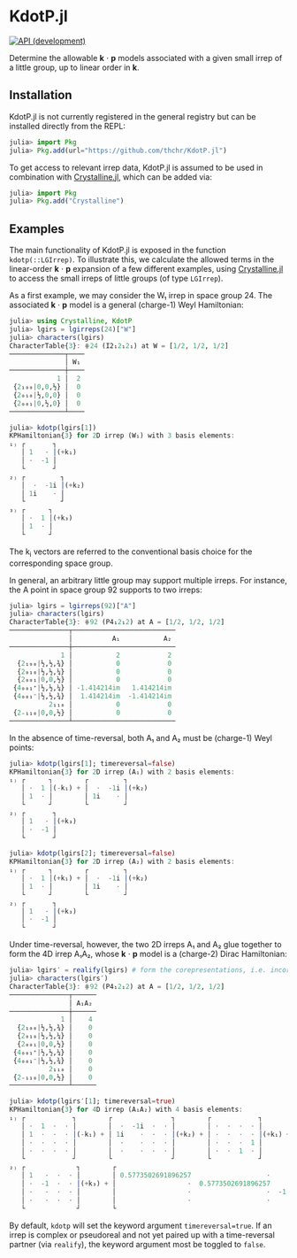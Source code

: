 # KdotP.jl

[![API (development)][docs-dev-img]][docs-dev-url]

Determine the allowable **k** ⋅ **p** models associated with a given small irrep of a little group, up to linear order in **k**.

## Installation

KdotP.jl is not currently registered in the general registry but can be installed directly from the REPL:

```jl
julia> import Pkg
julia> Pkg.add(url="https://github.com/thchr/KdotP.jl")
```

To get access to relevant irrep data, KdotP.jl is assumed to be used in combination with [Crystalline.jl](https://github.com/thchr/Crystalline.jl), which can be added via:
```jl
julia> import Pkg
julia> Pkg.add("Crystalline")
```

## Examples

The main functionality of KdotP.jl is exposed in the function `kdotp(::LGIrrep)`. To illustrate this, we calculate the allowed terms in the linear-order **k** ⋅ **p** expansion of a few different examples, using [Crystalline.jl](https://github.com/thchr/Crystalline.jl) to access the small irreps of little groups (of type `LGIrrep`).

As a first example, we may consider the W₁ irrep in space group 24. The associated **k** ⋅ **p** model is a general (charge-1) Weyl Hamiltonian:
```jl
julia> using Crystalline, KdotP
julia> lgirs = lgirreps(24)["W"]
julia> characters(lgirs)
CharacterTable{3}: ⋕24 (I2₁2₁2₁) at W = [1/2, 1/2, 1/2]
──────────────┬────
              │ W₁
──────────────┼────
            1 │  2
 {2₁₀₀|0,0,½} │  0
 {2₀₁₀|½,0,0} │  0
 {2₀₀₁|0,½,0} │  0
──────────────┴────

julia> kdotp(lgirs[1])
KPHamiltonian{3} for 2D irrep (W₁) with 3 basis elements:
₁₎ ┌       ┐
   │ 1   · │(+k₁)
   │ ·  -1 │
   └       ┘
₂₎ ┌         ┐
   │  ·  -1i │(+k₂)
   │ 1i    · │
   └         ┘
₃₎ ┌      ┐
   │ ·  1 │(+k₃)
   │ 1  · │
   └      ┘
```
The k<sub>i</sub> vectors are referred to the conventional basis choice for the corresponding space group.

In general, an arbitrary little group may support multiple irreps. For instance, the A point in space group 92 supports to two irreps:
```jl
julia> lgirs = lgirreps(92)["A"]
julia> characters(lgirs)
CharacterTable{3}: ⋕92 (P4₁2₁2) at A = [1/2, 1/2, 1/2]
───────────────┬──────────────────────────
               │          A₁           A₂
───────────────┼──────────────────────────
             1 │           2            2
  {2₁₀₀|½,½,¾} │           0            0
  {2₀₁₀|½,½,¼} │           0            0
  {2₀₀₁|0,0,½} │           0            0
 {4₀₀₁⁺|½,½,¼} │ -1.414214im   1.414214im
 {4₀₀₁⁻|½,½,¾} │  1.414214im  -1.414214im
          2₁₁₀ │           0            0
 {2₋₁₁₀|0,0,½} │           0            0
───────────────┴──────────────────────────
```
In the absence of time-reversal, both A₁ and A₂ must be (charge-1) Weyl points:
```jl
julia> kdotp(lgirs[1]; timereversal=false)
KPHamiltonian{3} for 2D irrep (A₁) with 2 basis elements:
₁₎ ┌      ┐        ┌         ┐
   │ ·  1 │(-k₁) + │  ·  -1i │(+k₂)
   │ 1  · │        │ 1i    · │
   └      ┘        └         ┘
₂₎ ┌       ┐
   │ 1   · │(+k₃)
   │ ·  -1 │
   └       ┘

julia> kdotp(lgirs[2]; timereversal=false)
KPHamiltonian{3} for 2D irrep (A₂) with 2 basis elements:
₁₎ ┌      ┐        ┌         ┐
   │ ·  1 │(+k₁) + │  ·  -1i │(+k₂)
   │ 1  · │        │ 1i    · │
   └      ┘        └         ┘
₂₎ ┌       ┐
   │ 1   · │(+k₃)
   │ ·  -1 │
   └       ┘
```
Under time-reversal, however, the two 2D irreps A₁ and A₂ glue together to form the 4D irrep A₁A₂, whose **k** ⋅ **p** model is a (charge-2) Dirac Hamiltonian:
```jl
julia> lgirs′ = realify(lgirs) # form the corepresentations, i.e. incorporate time-reversal
julia> characters(lgirs′)
CharacterTable{3}: ⋕92 (P4₁2₁2) at A = [1/2, 1/2, 1/2]
───────────────┬──────
               │ A₁A₂
───────────────┼──────
             1 │    4
  {2₁₀₀|½,½,¾} │    0
  {2₀₁₀|½,½,¼} │    0
  {2₀₀₁|0,0,½} │    0
 {4₀₀₁⁺|½,½,¼} │    0
 {4₀₀₁⁻|½,½,¾} │    0
          2₁₁₀ │    0
 {2₋₁₁₀|0,0,½} │    0
───────────────┴──────

julia> kdotp(lgirs′[1]; timereversal=true)
KPHamiltonian{3} for 4D irrep (A₁A₂) with 4 basis elements:
₁₎ ┌            ┐        ┌               ┐        ┌            ┐        ┌               ┐
   │ ·  1  ·  · │        │  ·  -1i  ·  · │        │ ·  ·  ·  · │        │ ·  ·   ·    · │
   │ 1  ·  ·  · │(-k₁) + │ 1i    ·  ·  · │(+k₂) + │ ·  ·  ·  · │(+k₁) + │ ·  ·   ·    · │(+k₂)
   │ ·  ·  ·  · │        │  ·    ·  ·  · │        │ ·  ·  ·  1 │        │ ·  ·   ·  -1i │
   │ ·  ·  ·  · │        │  ·    ·  ·  · │        │ ·  ·  1  · │        │ ·  ·  1i    · │
   └            ┘        └               ┘        └            ┘        └               ┘
₂₎ ┌             ┐        ┌                                                                ┐             ┌                                                                             ┐
   │ 1   ·  ·  · │        │ 0.5773502691896257                   ·                    ·  · │             │ 0.408248290463863                  ·                  ·                   · │
   │ ·  -1  ·  · │(+k₃) + │                  ·  0.5773502691896257                    ·  · │(+0.577k₃) + │                 ·  0.408248290463863                  ·                   · │(-0.816k₃)
   │ ·   ·  ·  · │        │                  ·                   ·  -1.1547005383792515  · │             │                 ·                  ·  0.408248290463863                   · │
   │ ·   ·  ·  · │        │                  ·                   ·                    ·  · │             │                 ·                  ·                  ·  -1.224744871391589 │
   └             ┘        └                                                                ┘             └                                                                             ┘
```
By default, `kdotp` will set the keyword argument `timereversal=true`. If an irrep is complex or pseudoreal and not yet paired up with a time-reversal partner (via `realify`), the keyword argument most be toggled to `false`.

[docs-dev-img]:    https://img.shields.io/badge/docs-dev-blue.svg
[docs-dev-url]:    https://thchr.github.io/KdotP.jl/dev
